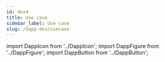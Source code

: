 ```yaml
---
id: dex4
title: Use case
sidebar_label: Use case
slug: /dapp-dex/usecase
---
```


import DappIcon from '../DappIcon';
import DappFigure from '../DappFigure';
import DappButton from '../DappButton';
